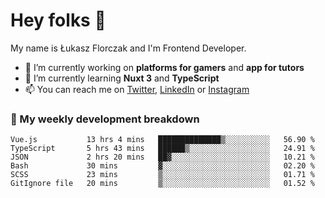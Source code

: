 # Hey folks 👋

My name is Łukasz Florczak and I'm Frontend Developer. 

- 🔭 I’m currently working on **platforms for gamers** and **app for tutors**
- 🌱 I’m currently learning **Nuxt 3** and **TypeScript**
- 📫 You can reach me on [Twitter](https://twitter.com/lukaszflorczak), [LinkedIn](https://pl.linkedin.com/in/lukasz-florczak) or [Instagram](https://instagram.com/lukaszflorczak)


### 🧮 My weekly development breakdown

<!--START_SECTION:waka-->

```text
Vue.js           13 hrs 4 mins   ██████████████▒░░░░░░░░░░   56.90 %
TypeScript       5 hrs 43 mins   ██████▒░░░░░░░░░░░░░░░░░░   24.91 %
JSON             2 hrs 20 mins   ██▓░░░░░░░░░░░░░░░░░░░░░░   10.21 %
Bash             30 mins         ▓░░░░░░░░░░░░░░░░░░░░░░░░   02.20 %
SCSS             23 mins         ▒░░░░░░░░░░░░░░░░░░░░░░░░   01.71 %
GitIgnore file   20 mins         ▒░░░░░░░░░░░░░░░░░░░░░░░░   01.52 %
```

<!--END_SECTION:waka-->

<!--
**lukaszflorczak/lukaszflorczak** is a ✨ _special_ ✨ repository because its `README.md` (this file) appears on your GitHub profile.

Here are some ideas to get you started:

- 🔭 I’m currently working on ...
- 🌱 I’m currently learning ...
- 👯 I’m looking to collaborate on ...
- 🤔 I’m looking for help with ...
- 💬 Ask me about ...
- 📫 How to reach me: ...
- 😄 Pronouns: ...
- ⚡ Fun fact: ...
-->

